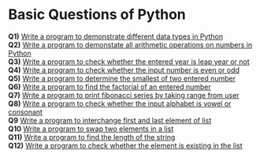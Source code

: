 # Basic Questions of Python
**Q1)** [Write a program to demonstrate different data types in Python](https://github.com/bishtanuj/python/blob/main/Basic%20Questions/Question_1.py)<br>
**Q2)** [Write a program to demonstate all arithmetic operations on numbers in Python](https://github.com/bishtanuj/python/blob/main/Basic%20Questions/Question_2.py)<br>
**Q3)** [Write a program to check whether the entered year is leap year or not](https://github.com/bishtanuj/python/blob/main/Basic%20Questions/Question_3.py)<br>
**Q4)** [Write a program to check whether the input number is even or odd](https://github.com/bishtanuj/python/blob/main/Basic%20Questions/Question_4.py)<br>
**Q5)** [Write a program to determine the smallest of two entered number](https://github.com/bishtanuj/python/blob/main/Basic%20Questions/Question_5.py)<br>
**Q6)** [Write a program to find the factorial of an entered number](https://github.com/bishtanuj/python/blob/main/Basic%20Questions/Question_6.py)<br>
**Q7)** [Write a program to print fibonacci series by taking range from user](https://github.com/bishtanuj/python/blob/main/Basic%20Questions/Question_7.py)<br>
**Q8)** [Write a program to check whether the input alphabet is vowel or consonant](https://github.com/bishtanuj/python/blob/main/Basic%20Questions/Question_8.py)<br>
**Q9** [Write a program to interchange first and last element of list](https://github.com/bishtanuj/python/blob/main/Basic%20Questions/Question_9.py)<br>
**Q10** [Write a program to swap two elements in a list](https://github.com/bishtanuj/python/blob/main/Basic%20Questions/Question_10.py)<br>
**Q11)** [Write a program to find the length of the string](https://github.com/bishtanuj/python/blob/main/Basic%20Questions/Question_11.py)<br>
**Q12)** [Write a program to check whether the element is existing in the list](https://github.com/bishtanuj/python/blob/main/Basic%20Questions/Question_12.py)<br>
